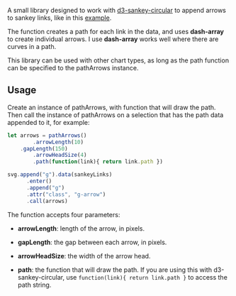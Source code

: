 A small library designed to work with [d3-sankey-circular](https://github.com/tomshanley/d3-sankey-circular) to append arrows to sankey links, like in this [example](https://bl.ocks.org/tomshanley/6f3fcf68c0dbc401548733dd0c64e3c3).

The function creates a path for each link in the data, and uses **dash-array** to create individual arrows.  I use **dash-array** works well where there are curves in a path.

This library can be used with other chart types, as long as the path function can be specified to the pathArrows instance.

## Usage

Create an instance of pathArrows, with function that will draw the path. Then call the instance of pathArrows on a selection that has the path data appended to it, for example:

```js
let arrows = pathArrows()
    	.arrowLength(10)
  	.gapLength(150)
    	.arrowHeadSize(4)
    	.path(function(link){ return link.path })

svg.append("g").data(sankeyLinks)
      .enter()
      .append("g")
      .attr("class", "g-arrow")
      .call(arrows)
```
The function accepts four parameters:

* **arrowLength**: length of the arrow, in pixels.

* **gapLength**: the gap between each arrow, in pixels.

* **arrowHeadSize**: the width of the arrow head.

* **path**: the function that will draw the path. If you are using this with d3-sankey-circular, use `function(link){ return link.path }` to access the path string.
